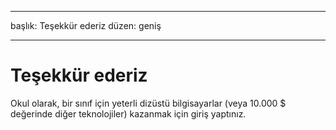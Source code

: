 * * *

başlık: Teşekkür ederiz düzen: geniş

* * *

# Teşekkür ederiz

Okul olarak, bir sınıf için yeterli dizüstü bilgisayarlar (veya 10.000 $ değerinde diğer teknolojiler) kazanmak için giriş yaptınız.